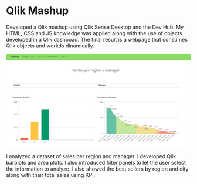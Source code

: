 # Qlik Mashup

Developed a Qlik mashup using Qlik Sense Desktop and the Dev Hub.
My HTML, CSS and JS knowledge was applied along with the use of objects developed in a Qlik dashboad.
The final result is a webpage that consumes Qlik objects and workds dinamically.

![mashup](Mashup_Qlik.png)  

I analyzed a dataset of sales per region and manager. I developed Qlik barplots and area plots. I also introduced filter panels to let the user select the information to analyze. I also showed the best sellers by region and city along with their total sales using KPI.